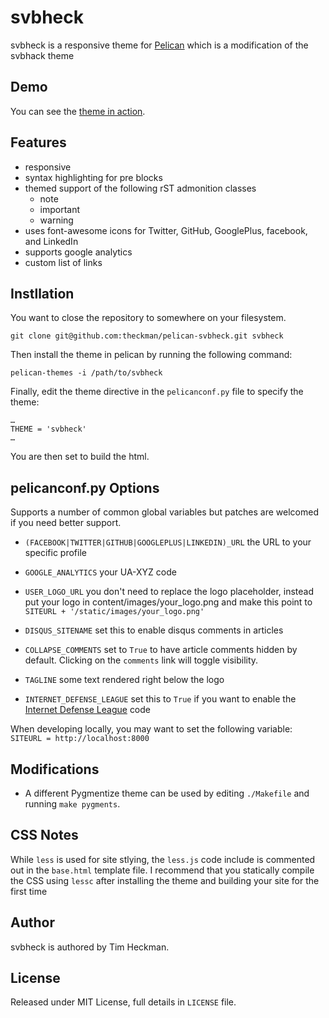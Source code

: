 # svbheck

svbheck is a responsive theme for [Pelican](http://getpelican.com) which is a modification of the svbhack theme

## Demo

You can see the [theme in action](http://blog.timheckman.net).

## Features

- responsive
- syntax highlighting for pre blocks
- themed support of the following rST admonition classes
	- note
	- important
	- warning
- uses font-awesome icons for Twitter, GitHub, GooglePlus, facebook, and LinkedIn
- supports google analytics
- custom list of links

## Instllation

You want to close the repository to somewhere on your filesystem.

	git clone git@github.com:theckman/pelican-svbheck.git svbheck

Then install the theme in pelican by running the following command:

	pelican-themes -i /path/to/svbheck

Finally, edit the theme directive in the `pelicanconf.py` file to specify the theme:

	…
	THEME = 'svbheck'
	…

You are then set to build the html.

## pelicanconf.py Options

Supports a number of common global variables but patches are welcomed if you need better support.

- `(FACEBOOK|TWITTER|GITHUB|GOOGLEPLUS|LINKEDIN)_URL` the URL to your specific profile

- `GOOGLE_ANALYTICS` your UA-XYZ code

- `USER_LOGO_URL` you don't need to replace the logo placeholder, instead put your logo in content/images/your_logo.png and make this point to `SITEURL + '/static/images/your_logo.png'`

- `DISQUS_SITENAME` set this to enable disqus comments in articles

- `COLLAPSE_COMMENTS` set to `True` to have article comments hidden by default. Clicking on the `comments` link will toggle visibility.

- `TAGLINE` some text rendered right below the logo

- `INTERNET_DEFENSE_LEAGUE` set this to `True` if you want to enable the [Internet Defense League](http://internetdefenseleague.org) code

When developing locally, you may want to set the following variable: `SITEURL = http://localhost:8000`

## Modifications

- A different Pygmentize theme can be used by editing `./Makefile` and running `make pygments`.

## CSS Notes
While `less` is used for site stlying, the `less.js` code include is commented out in the `base.html` template file. I recommend that you statically compile the CSS using `lessc` after installing the theme and building your site for the first time

## Author

svbheck is authored by Tim Heckman.

## License

Released under MIT License, full details in `LICENSE` file.
